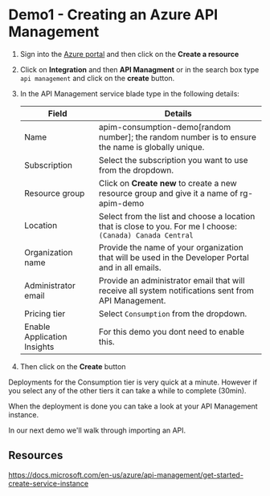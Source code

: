 # Demo1 - Creating an Azure API Management

1. Sign into the [Azure portal](https://portal.azure.com/learn.docs.microsoft.com) and then click on the **Create a resource**

1. Click on **Integration** and then **API Managment** or in the search box type `api management` and click on the **create** button.

1. In the API Management service blade type in the following details:

    | Field | Details |
    | ----- | ------- |
    Name | apim-consumption-demo[random number]; the random number is to ensure the name is globally unique.
    Subscription | Select the subscription you want to use from the dropdown.
    Resource group | Click on **Create new** to create a new resource group and give it a name of rg-apim-demo
    Location | Select from the list and choose a location that is close to you. For me I choose: `(Canada) Canada Central`
    Organization name | Provide the name of your organization that will be used in the Developer Portal and in all emails.
    Administrator email | Provide an administrator email that will receive all system notifications sent from API Management.
    Pricing tier | Select `Consumption` from the dropdown.
    Enable Application Insights | For this demo you dont need to enable this.

1. Then click on the **Create** button

Deployments for the Consumption tier is very quick at a minute. However if you select any of the other tiers it can take a while to complete (30min).

When the deployment is done you can take a look at your API Management instance.

In our next demo we'll walk through importing an API.

## Resources

https://docs.microsoft.com/en-us/azure/api-management/get-started-create-service-instance